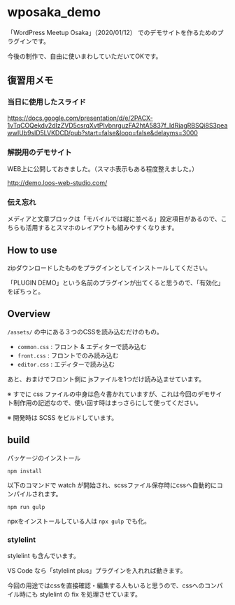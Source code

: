 # wposaka_demo

「WordPress Meetup Osaka」（2020/01/12） でのデモサイトを作るためのプラグインです。

今後の制作で、自由に使いまわしていただいてOKです。

## 復習用メモ

### 当日に使用したスライド
https://docs.google.com/presentation/d/e/2PACX-1vTqCOQekdv2dIzZVD5csrqXvtPIvbnrguzFA2htA5837f_IdRjagRBSQi8S3peawwIUb9slD5LVKDCD/pub?start=false&loop=false&delayms=3000


### 解説用のデモサイト

WEB上に公開しておきました。（スマホ表示もある程度整えました。）

http://demo.loos-web-studio.com/

### 伝え忘れ
メディアと文章ブロックは「モバイルでは縦に並べる」設定項目があるので、こちらも活用するとスマホのレイアウトも組みやすくなります。


## How to use
zipダウンロードしたものをプラグインとしてインストールしてください。

「PLUGIN DEMO」という名前のプラグインが出てくると思うので、「有効化」をぽちっと。

## Overview
`/assets/` の中にある３つのCSSを読み込むだけのもの。

- `common.css` : フロント & エディターで読み込む
- `front.css` : フロントでのみ読み込む
- `editor.css` : エディターで読み込む

あと、おまけでフロント側に jsファイルを1つだけ読み込ませています。

※ すでに css ファイルの中身は色々書かれていますが、これは今回のデモサイト制作用の記述なので、使い回す時はまっさらにして使ってください。

※ 開発時は SCSS をビルドしています。

## build

パッケージのインストール

```
npm install
```

以下のコマンドで watch が開始され、scssファイル保存時にcssへ自動的にコンパイルされます。

```
npm run gulp
```

npxをインストールしている人は `npx gulp` でも化。

### stylelint

stylelint も含んでいます。

VS Code なら「stylelint plus」プラグインを入れれば動きます。

今回の用途ではcssを直接確認・編集する人もいると思うので、cssへのコンパイル時にも stylelint の fix を処理させています。